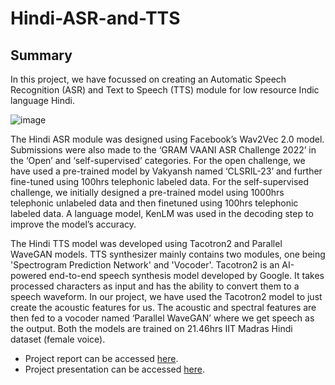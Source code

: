# Hindi-ASR-and-TTS
## Summary
In this project, we have focussed on creating an Automatic Speech Recognition (ASR) and Text to Speech (TTS) module for low resource Indic language Hindi.

![image](https://user-images.githubusercontent.com/51737416/179416806-32458255-3189-4938-8e36-0deee101ac61.png)


The Hindi ASR module was designed using Facebook’s Wav2Vec 2.0 model. Submissions were also made to the ‘GRAM VAANI ASR Challenge 2022’ in the ‘Open’ and ‘self-supervised’ categories. For the open challenge, we have used a pre-trained model by Vakyansh named ‘CLSRIL-23’ and further fine-tuned using 100hrs telephonic labeled data. For the self-supervised challenge, we initially designed a pre-trained model using 1000hrs telephonic unlabeled data and then finetuned using 100hrs telephonic labeled data. A language model, KenLM was used in the decoding step to improve the model’s accuracy.


The Hindi TTS model was developed using Tacotron2 and Parallel WaveGAN models. TTS synthesizer mainly contains two modules, one being 'Spectrogram Prediction Network' and 'Vocoder'. Tacotron2 is an AI-powered end-to-end speech synthesis model developed by Google. It takes processed characters as input and has the ability to convert them to a speech waveform. In our project, we have used the Tacotron2 model to just create the acoustic features for us. The acoustic and spectral features are then fed to a vocoder named ‘Parallel WaveGAN’ where we get speech as the output. Both the models are trained on 21.46hrs IIT Madras Hindi dataset (female voice).

- Project report can be accessed [here](https://docs.google.com/document/d/1ulT7i-4MOYW7guXXULJ9bg0HH9iHOqw22Wb0uDffDYE/edit?usp=sharing).
- Project presentation can be accessed [here](https://docs.google.com/presentation/d/1u3KV-hxQIpWwTwDYy3crKLr3Lfhcydl0aCQyCfMXNsQ/edit?usp=sharing).


